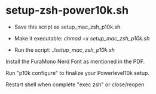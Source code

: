 # setup-zsh-power10k.sh
- Save this script as setup_mac_zsh_p10k.sh.
  
- Make it executable:
_chmod +x setup_mac_zsh_p10k.sh_

- Run the script:
_./setup_mac_zsh_p10k.sh_


Install the FuraMono Nerd Font as mentioned in the PDF.


Run "p10k configure" to finalize your Powerlevel10k setup.

Restart shell when complete "exec zsh" or close/reopen
